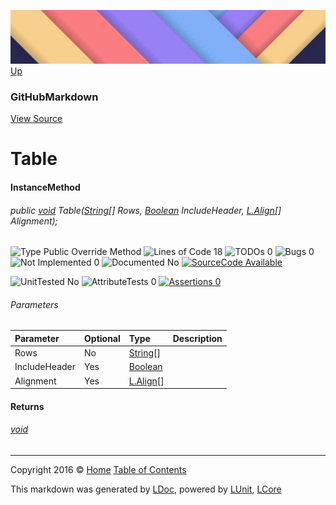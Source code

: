 ![](../Content/LDoc-banner-small.png "")
[Up](GitHubMarkdown.md)

### GitHubMarkdown
[View Source](../Markdown/GitHubMarkdown.cs)

# Table

#### InstanceMethod

###### public [void](https://msdn.microsoft.com/en-us/library/system.void.aspx) Table([String](https://msdn.microsoft.com/en-us/library/system.string.aspx)[] Rows, [Boolean](https://msdn.microsoft.com/en-us/library/system.boolean.aspx) IncludeHeader, <a href="" alt="" target="_blank">L.Align</a>[] Alignment);

![Type Public  Override Method](http://b.repl.ca/v1/Type-Public%20%20Override%20Method-blue.png "") ![Lines of Code 18](http://b.repl.ca/v1/Lines%20of%20Code-18-lightgrey.png "") ![TODOs 0](http://b.repl.ca/v1/TODOs-0-green.png "") ![Bugs 0](http://b.repl.ca/v1/Bugs-0-green.png "") ![Not Implemented 0](http://b.repl.ca/v1/Not%20Implemented-0-green.png "") ![Documented No](http://b.repl.ca/v1/Documented-No-red.png "") [![SourceCode Available](http://b.repl.ca/v1/SourceCode-Available-brightgreen.png "")](../Markdown/GitHubMarkdown.cs#L263)

![UnitTested No](http://b.repl.ca/v1/UnitTested-No-lightgrey.png "") ![AttributeTests 0](http://b.repl.ca/v1/AttributeTests-0-lightgrey.png "") [![Assertions 0](http://b.repl.ca/v1/Assertions-0-lightgrey.png "")](../Markdown/GitHubMarkdown.cs)

###### Parameters

Parameter | Optional | Type | Description
:---  | :---  | :---  | :--- 
Rows | No | [String](https://msdn.microsoft.com/en-us/library/system.string.aspx)[] | 
IncludeHeader | Yes | [Boolean](https://msdn.microsoft.com/en-us/library/system.boolean.aspx) | 
Alignment | Yes | <a href="" alt="" target="_blank">L.Align</a>[] | 


#### Returns

###### [void](https://msdn.microsoft.com/en-us/library/system.void.aspx)



---

Copyright 2016 &copy; [Home](../../README.md) [Table of Contents](../../TableOfContents.md)

This markdown was generated by [LDoc](https://github.com/CodeSingularity/LDoc), powered by [LUnit](https://github.com/CodeSingularity/LUnit), [LCore](https://github.com/CodeSingularity/LCore)
